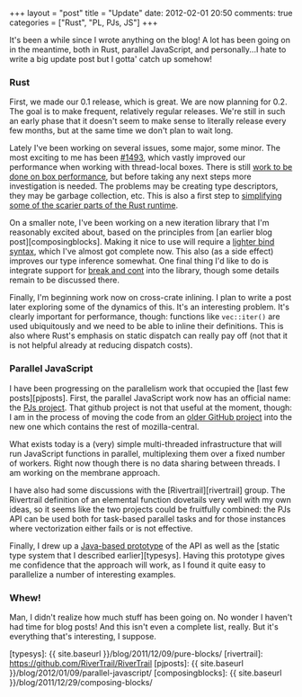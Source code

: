 +++
layout = "post"
title = "Update"
date: 2012-02-01 20:50
comments: true
categories = ["Rust", "PL, PJs, JS"]
+++

It's been a while since I wrote anything on the blog! A lot has been
going on in the meantime, both in Rust, parallel JavaScript, and
personally...I hate to write a big update post but I gotta' catch up
somehow!

### Rust

First, we made our 0.1 release, which is great.  We are now planning
for 0.2.  The goal is to make frequent, relatively regular releases.
We're still in such an early phase that it doesn't seem to make sense
to literally release every few months, but at the same time we don't
plan to wait long.

Lately I've been working on several issues, some major, some minor.
The most exciting to me has been [#1493][1493], which vastly improved
our performance when working with thread-local boxes.  There is still
[work to be done on box performance][1737], but before taking any next
steps more investigation is needed.  The problems may be creating type
descriptors, they may be garbage collection, etc.  This is also a
first step to
[simplifying some of the scarier parts of the Rust runtime][1739].

On a smaller note, I've been working on a new iteration library that
I'm reasonably excited about, based on the principles from
[an earlier blog post][composingblocks].  Making it nice to use will require a
[lighter bind syntax][1649], which I've almost got complete now.
This also (as a side effect) improves our type inference somewhat.
One final thing I'd like to do is integrate support for
[break and cont][1619] into the library, though some details remain to
be discussed there.

Finally, I'm beginning work now on cross-crate inlining.  I plan to
write a post later exploring some of the dynamics of this.  It's an
interesting problem.  It's clearly important for performance, though:
functions like `vec::iter()` are used ubiquitously and we need to be
able to inline their definitions.  This is also where Rust's emphasis
on static dispatch can really pay off (not that it is not helpful
already at reducing dispatch costs).

### Parallel JavaScript

I have been progressing on the parallelism work that occupied the
[last few posts][pjposts].  First, the parallel JavaScript work now
has an official name: the [PJs project][pjs].  That github project is
not that useful at the moment, though: I am in the process of moving
the code from an [older GitHub project][pjs-old] into the new one
which contains the rest of mozilla-central.

What exists today is a (very) simple multi-threaded infrastructure
that will run JavaScript functions in parallel, multiplexing them over
a fixed number of workers.  Right now though there is no data sharing
between threads.  I am working on the membrane approach.

I have also had some discussions with the [Rivertrail][rivertrail]
group.  The Rivertrail definition of an elemental function dovetails
very well with my own ideas, so it seems like the two projects could
be fruitfully combined: the PJs API can be used both for task-based
parallel tasks and for those instances where vectorization either
fails or is not effective.

Finally, I drew up a [Java-based prototype][patpar] of the API as well
as the [static type system that I described earlier][typesys].  Having
this prototype gives me confidence that the approach will work, as I
found it quite easy to parallelize a number of interesting examples.

### Whew!

Man, I didn't realize how much stuff has been going on.  No wonder I
haven't had time for blog posts!  And this isn't even a complete list,
really.  But it's everything that's interesting, I suppose. 

[1493]: https://github.com/mozilla/rust/issues/1493
[1737]: https://github.com/mozilla/rust/issues/1737
[1739]: https://github.com/mozilla/rust/issues/1739
[1619]: https://github.com/mozilla/rust/issues/1619
[1649]: https://github.com/mozilla/rust/issues/1649
[pjs]: https://github.com/nikomatsakis/pjs
[pjs-old]: https://github.com/nikomatsakis/pjs-old
[patpar]: https://github.com/nikomatsakis/patpar
[typesys]: {{ site.baseurl }}/blog/2011/12/09/pure-blocks/
[rivertrail]: https://github.com/RiverTrail/RiverTrail
[pjposts]: {{ site.baseurl }}/blog/2012/01/09/parallel-javascript/
[composingblocks]: {{ site.baseurl }}/blog/2011/12/29/composing-blocks/
